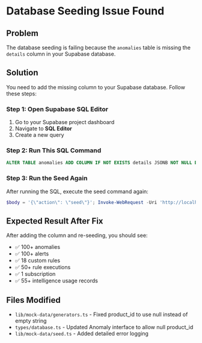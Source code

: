 # Database Seeding Issue Found

## Problem
The database seeding is failing because the `anomalies` table is missing the `details` column in your Supabase database.

## Solution

You need to add the missing column to your Supabase database. Follow these steps:

### Step 1: Open Supabase SQL Editor
1. Go to your Supabase project dashboard
2. Navigate to **SQL Editor**
3. Create a new query

### Step 2: Run This SQL Command
```sql
ALTER TABLE anomalies ADD COLUMN IF NOT EXISTS details JSONB NOT NULL DEFAULT '{}';
```

### Step 3: Run the Seed Again
After running the SQL, execute the seed command again:

```powershell
$body = '{\"action\": \"seed\"}'; Invoke-WebRequest -Uri 'http://localhost:3001/api/seed' -Method POST -Body (ConvertTo-Json @{action='seed'}) -ContentType 'application/json' -UseBasicParsing
```

## Expected Result After Fix

After adding the column and re-seeding, you should see:
- ✅ 100+ anomalies
- ✅ 100+ alerts  
- ✅ 18 custom rules
- ✅ 50+ rule executions
- ✅ 1 subscription
- ✅ 55+ intelligence usage records

## Files Modified
- `lib/mock-data/generators.ts` - Fixed product_id to use null instead of empty string
- `types/database.ts` - Updated Anomaly interface to allow null product_id
- `lib/mock-data/seed.ts` - Added detailed error logging

